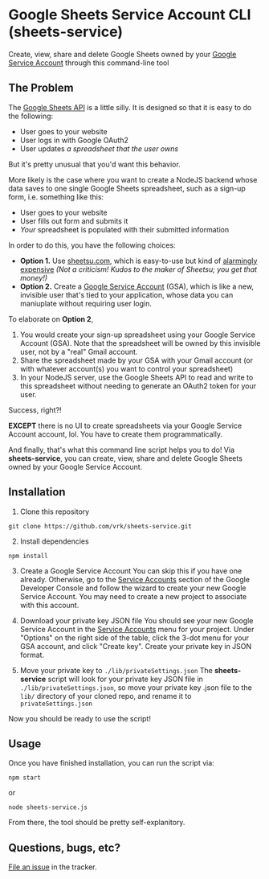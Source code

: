 # Google Sheets Service Account CLI (sheets-service)
Create, view, share and delete Google Sheets owned by your [Google Service Account](https://cloud.google.com/iam/docs/understanding-service-accounts) through this command-line tool

## The Problem
The [Google Sheets API](https://developers.google.com/sheets/api/reference/rest/) is a little silly. It is designed so that it is easy to do the following:
- User goes to your website
- User logs in with Google OAuth2
- User updates  *a spreadsheet that the user owns*

But it's pretty unusual that you'd want this behavior.

More likely is the case where you want to create a NodeJS backend whose data saves to one single Google Sheets spreadsheet, such as a sign-up form, i.e. something like this:
- User goes to your website
- User fills out form and submits it
- *Your* spreadsheet is populated with their submitted information

In order to do this, you have the following choices:
- **Option 1.** Use [sheetsu.com](http://sheetsu.com), which is easy-to-use but kind of [alarmingly expensive](https://sheetsu.com/pricing) *(Not a criticism! Kudos to the maker of Sheetsu; you get that money!)*
- **Option 2.** Create a [Google Service Account](https://developers.google.com/identity/protocols/OAuth2ServiceAccount) (GSA), which is like a new, invisible user that's tied to your application, whose data you can maniuplate without requiring user login.

To elaborate on **Option 2**, 
1. You would create your sign-up spreadsheet using your Google Service Account (GSA). Note that the spreadsheet will be owned by this invisible user, not by a "real" Gmail account.
2. Share the spreadsheet made by your GSA with your Gmail account (or with whatever account(s) you want to control your spreadsheet)
3. In your NodeJS server, use the Google Sheets API to read and write to this spreadsheet without needing to generate an OAuth2 token for your user.

Success, right?!

**EXCEPT** there is no UI to create spreadsheets via your Google Service Account account, lol. You have to create them programmatically.

And finally, that's what this command line script helps you to do! Via **sheets-service**, you can create, view, share and delete Google Sheets owned by your Google Service Account.

## Installation

1. Clone this repository
```
git clone https://github.com/vrk/sheets-service.git
```

2. Install dependencies
```
npm install
```

3. Create a Google Service Account
You can skip this if you have one already. Otherwise, go to the [Service Accounts](https://console.cloud.google.com/iam-admin/serviceaccounts/serviceaccounts-zero) section of the Google Developer Console and follow the wizard to create your new Google Service Account. You may need to create a new project to associate with this account.

4. Download your private key JSON file
You should see your new Google Service Account in the [Service Accounts](https://console.cloud.google.com/iam-admin/serviceaccounts/serviceaccounts-zero) menu for your project. Under "Options" on the right side of the table, click the 3-dot menu for your GSA account, and click "Create key". Create your private key in JSON format.

5. Move your private key to `./lib/privateSettings.json`
The **sheets-service** script will look for your private key JSON file in `./lib/privateSettings.json`, so move your private key .json file to the `lib/` directory of your cloned repo, and rename it to `privateSettings.json`

Now you should be ready to use the script!

## Usage
Once you have finished installation, you can run the script via:
```
npm start
```

or

```
node sheets-service.js
```

From there, the tool should be pretty self-explanitory.

## Questions, bugs, etc?
[File an issue](https://github.com/vrk/sheets-service/issues) in the tracker. 
